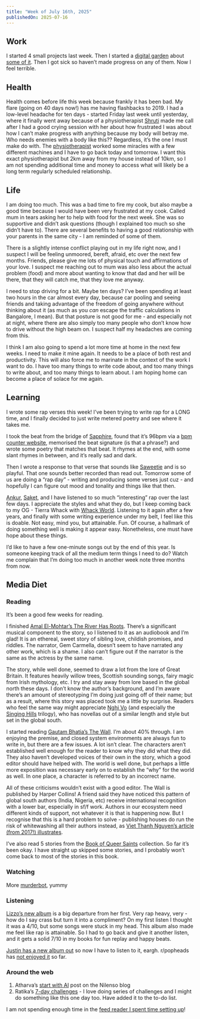 ```yaml
---
title: "Week of July 16th, 2025"
publishedOn: 2025-07-16
---
```


## Work

I started 4 small projects last week. Then I started a [digital garden](https://maggieappleton.com/garden-history/) about [some of it](https://tanvibhakta.mataroa.blog/blog/digital-garden-process-optimization/). Then I got sick so haven’t made progress on any of them. Now I feel terrible.

## Health

Health comes before life this week because frankly it has been bad. My flare (going on 40 days now!) has me having flashbacks to 2019. I had a low-level headache for ten days - started Friday last week until yesterday, where it finally went away because of a physiotherapist [Shruti](https://www.shrutisunderraman.com/) made me call after I had a good crying session with her about how frustrated I was about how I can’t make progress with anything because my body will betray me. Who needs enemies with a body like this?? Regardless, it’s the one I must make do with. The [physiotherapist](https://maps.app.goo.gl/WEtbX3pJueBAL7MC7) worked some miracles with a few different machines and I have to go back today and tomorrow. I want this exact physiotherapist but 2km away from my house instead of 10km, so I am not spending additional time and money to access what will likely be a long term regularly scheduled relationship.

## Life

I am doing too much. This was a bad time to fire my cook, but also maybe a good time because I would have been very frustrated at my cook. Called mum in tears asking her to help with food for the next week. She was so supportive and didn’t ask questions (though I explained too much so she didn’t have to). There are several benefits to having a good relationship with your parents in the same city - I am reminded of some of them.

There is a slightly intense conflict playing out in my life right now, and I suspect I will be feeling unmoored, bereft, afraid, etc over the next few months. Friends, please give me lots of physical touch and affirmations of your love. I suspect me reaching out to mum was also less about the actual problem (food) and more about wanting to know that dad and her will be there, that they will catch me, that they love me anyway.

I need to stop driving for a bit. Maybe ten days? I’ve been spending at least two hours in the car almost every day, because car pooling and seeing friends and taking advantage of the freedom of going anywhere without thinking about it (as much as you _can_ escape the traffic calculations in Bangalore, I mean). But that posture is not good for me - and especially not at night, where there are also simply too many people who don’t know how to drive without the high beam on. I suspect half my headaches are coming from this.

I think I am also going to spend a lot more time at home in the next few weeks. I need to make it mine again. It needs to be a place of both rest and productivity. This will also force me to marinate in the context of the work I want to do. I have too many things to write code about, and too many things to write about, and too many things to learn about. I am hoping home can become a place of solace for me again.

## Learning

I wrote some rap verses this week! I’ve been trying to write rap for a LONG time, and I finally decided to just write metered poetry and see where it takes me.

I took the beat from the bridge of [Sapphire](https://open.spotify.com/track/4Q0qVhFQa7j6jRKzo3HDmP?si=41e0e3f94c8e4835), found that it’s 96bpm via a [bpm counter website](https://www.beatsperminuteonline.com/), memorised the beat signature (is that a phrase?) and wrote some poetry that matches that beat. It rhymes at the end, with some slant rhymes in between, and it’s really sad and dark.

Then I wrote a response to that verse that sounds like [Saweetie](https://open.spotify.com/track/1sl1cpix9GnwNwaVt04BIu?si=6739207726644b48) and is so playful. That one sounds better recorded than read out. Tomorrow some of us are doing a “rap day” - writing and producing some verses just cuz - and hopefully I can figure out mood and tonality and things like that then.

[Ankur](https://ankursethi.com/), [Saket](https://saketghaisas.com/), and I have listened to so much “interesting” rap over the last few days. I appreciate the styles and what they do, but I keep coming back to my OG - Tierra Whack with [Whack World](https://youtu.be/EOTebhPy04g?si=wPk6_2Mb0G9UfxIa). Listening to it again after a few years, and finally with some writing experience under my belt, I feel like this is doable. Not easy, mind you, but attainable. Fun. Of course, a hallmark of doing something well is making it appear easy. Nonetheless, one must have hope about these things.

I’d like to have a few one-minute songs out by the end of this year. Is someone keeping track of all the medium term things I need to do? Watch me complain that I’m doing too much in another week note three months from now.

## Media Diet

### Reading

It’s been a good few weeks for reading.

I finished [Amal El-Mohtar’s The River Has Roots](https://www.goodreads.com/book/show/211004176-the-river-has-roots). There’s a significant musical component to the story, so I listened to it as an audiobook and I’m glad! It is an ethereal, sweet story of sibling love, childish promises, and riddles. The narrator, Gem Carmella, doesn’t seem to have narrated any other work, which is a shame. I also can’t figure out if the narrator is the same as the actress by the same name.

The story, while well done, seemed to draw a lot from the lore of Great Britain. It features heavily willow trees, Scottish sounding songs, fairy magic from Irish mythology, etc. I try and stay away from lore based in the global north these days. I don’t know the author’s background, and I’m aware there’s an amount of stereotyping I’m doing just going off of their name; but as a result, where this story was placed took me a little by surprise. Readers who feel the same way might appreciate [Nghi Vo](https://nghivo.com/) (and especially the [Singing Hills](https://nghivo.com/books/the-singing-hills-cycle/) trilogy), who has novellas out of a similar length and style but set in the global south.

I started reading [Gautam Bhatia’s The Wall](https://www.goodreads.com/book/show/54571336-the-wall). I’m about 40% through. I am enjoying the premise, and closed system environments are always fun to write in, but there are a few issues. A lot isn’t clear. The characters aren’t established well enough for the reader to know why they did what they did. They also haven’t developed voices of their own in the story, which a good editor should have helped with. The world is well done, but perhaps a little more exposition was necessary early on to establish the “why” for the world as well. In one place, a character is referred to by an incorrect name.

All of these criticisms wouldn’t exist with a good editor. The Wall is published by Harper Collins! A friend said they have noticed this pattern of global south authors (India, Nigeria, etc) receive international recognition with a lower bar, especially in sf/f work. Authors in our ecosystem need different kinds of support, not whatever it is that is happening now. But I recognise that this is a hard problem to solve - publishing houses do run the risk of whitewashing all their authors instead, as [Viet Thanh Nguyen’s article (from 2017!) illustrates](https://web.archive.org/web/20250716134241/https://www.nytimes.com/2017/04/26/books/review/viet-thanh-nguyen-writers-workshops.html).

I’ve also read 5 stories from the [Book of Queer Saints](https://www.goodreads.com/book/show/199067072-the-book-of-queer-saints) collection. So far it’s been okay. I have straight up skipped some stories, and I probably won’t come back to most of the stories in this book.

### Watching

More [murderbot](https://www.imdb.com/title/tt30444310/), yummy

### Listening

[Lizzo’s new album](https://open.spotify.com/album/4DzGpfwSY0GIGECJpR6lkk?si=VkWSY6e6SLmGnkRITSq0kg) is a big departure from her first. Very rap heavy, very - how do I say crass but turn it into a compliment? On my first listen I thought it was a 4/10, but some songs were stuck in my head. This album also made me feel like rap is attainable. So I had to go back and give it another listen, and it gets a solid 7/10 in my books for fun replay and happy beats.

[Justin has a new album out](https://open.spotify.com/album/5vD5M5VW62LL78Ko8x0CVZ?si=lYvCnw1ERxKi0f4BwtTBxQ) so now I have to listen to it, eargh. r/popheads has [not enjoyed it](https://www.reddit.com/r/popheads/comments/1lwx0b7/justin_bieber_swag/) so far.

### Around the web

1. Atharva’s [start with AI](https://blog.nilenso.com/blog/2025/06/23/how-i-keep-up-with-ai-progress/) post on the Nilenso blog
2. Ratika’s [7-day challenges](https://chavanniclass.wordpress.com/2025/07/13/sixteen-7-day-challenges/) - I love doing series of challenges and I might do something like this one day too. Have added it to the to-do list.

I am not spending enough time in the [feed reader I spent time setting up](https://tanvibhakta.mataroa.blog/blog/digital-garden-consuming-the-web/)!
